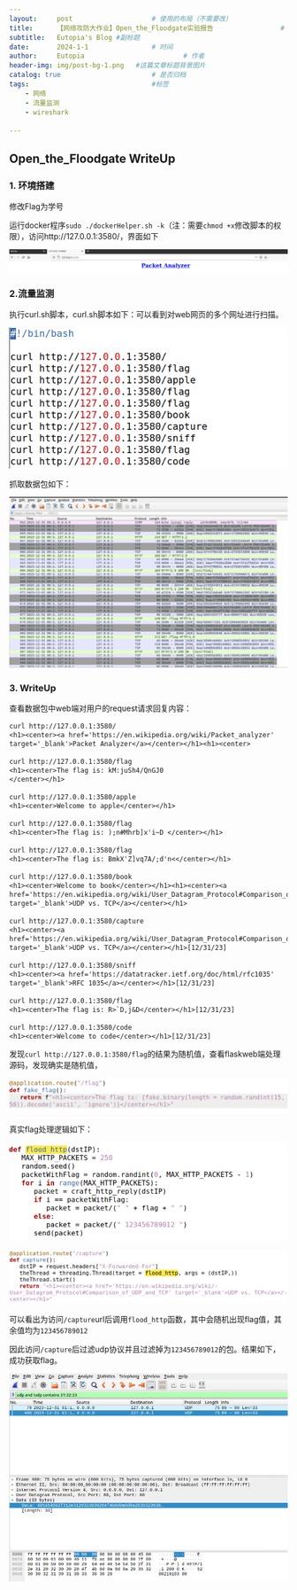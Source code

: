 ```yaml
---
layout:     post   				    # 使用的布局（不需要改）
title:      【网络攻防大作业】Open_the_Floodgate实验报告 				# 标题 
subtitle:   Eutopia's Blog #副标题
date:       2024-1-1				# 时间
author:     Eutopia 						# 作者
header-img: img/post-bg-1.png 	#这篇文章标题背景图片
catalog: true 						# 是否归档
tags:								#标签
    - 网络
    - 流量监测
    - wireshark

---
```




## Open_the_Floodgate WriteUp

### 1. 环境搭建

修改Flag为学号

运行docker程序`sudo ./dockerHelper.sh -k`（注：需要`chmod +x`修改脚本的权限），访问http://127.0.0.1:3580/，界面如下

![image-20231231132934965](/img/posts/2024-1-1-Open_the_Floodgate.assets/image-20231231132934965.png)

### 2.流量监测

执行curl.sh脚本，curl.sh脚本如下：可以看到对web网页的多个网址进行扫描。

![image-20231231133331947](/img/posts/2024-1-1-Open_the_Floodgate.assets/image-20231231133331947.png)

抓取数据包如下：

![image-20231231133241999](/img/posts/2024-1-1-Open_the_Floodgate.assets/image-20231231133241999.png)

### 3. WriteUp

查看数据包中web端对用户的request请求回复内容：

```shell
curl http://127.0.0.1:3580/
<h1><center><a href='https://en.wikipedia.org/wiki/Packet_analyzer' target='_blank'>Packet Analyzer</a></center></h1><h1><center>

curl http://127.0.0.1:3580/flag
<h1><center>The flag is: kM:juSh4/QnGJ0
</center></h1>

curl http://127.0.0.1:3580/apple
<h1><center>Welcome to apple</center></h1>

curl http://127.0.0.1:3580/flag
<h1><center>The flag is: );n#Mhrb]x'i~D </center></h1>

curl http://127.0.0.1:3580/flag
<h1><center>The flag is: BmkX'Z]vq7A/;d'n<</center></h1>

curl http://127.0.0.1:3580/book
<h1><center>Welcome to book</center></h1><h1><center><a href='https://en.wikipedia.org/wiki/User_Datagram_Protocol#Comparison_of_UDP_and_TCP' target='_blank'>UDP vs. TCP</a></center></h1>

curl http://127.0.0.1:3580/capture
<h1><center><a href='https://en.wikipedia.org/wiki/User_Datagram_Protocol#Comparison_of_UDP_and_TCP' target='_blank'>UDP vs. TCP</a></center></h1>[12/31/23]

curl http://127.0.0.1:3580/sniff
<h1><center><a href='https://datatracker.ietf.org/doc/html/rfc1035' target='_blank'>RFC 1035</a></center></h1>[12/31/23]

curl http://127.0.0.1:3580/flag
<h1><center>The flag is: R>`D,j&D</center></h1>[12/31/23]

curl http://127.0.0.1:3580/code
<h1><center>Welcome to code</center></h1>[12/31/23]
```

发现`curl http://127.0.0.1:3580/flag`的结果为随机值，查看flaskweb端处理源码，发现确实是随机值，

![image-20231231142741985](/img/posts/2024-1-1-Open_the_Floodgate.assets/image-20231231142741985.png)

真实flag处理逻辑如下：

![image-20231231142809244](/img/posts/2024-1-1-Open_the_Floodgate.assets/image-20231231142809244.png)

![image-20231231142754937](/img/posts/2024-1-1-Open_the_Floodgate.assets/image-20231231142754937.png)

可以看出为访问`/capture`url后调用`flood_http`函数，其中会随机出现flag值，其余值均为`123456789012`

因此访问`/capture`后过滤udp协议并且过滤掉为`123456789012`的包。结果如下，成功获取flag。

![image-20231231142616792](/img/posts/2024-1-1-Open_the_Floodgate.assets/image-20231231142616792.png)



